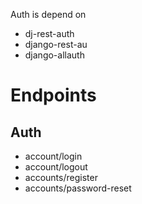 Auth is depend on
- dj-rest-auth
- django-rest-au
- django-allauth


# Endpoints
## Auth
- account/login
- account/logout
- accounts/register
- accounts/password-reset